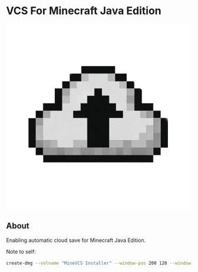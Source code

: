 # VCS For Minecraft Java Edition

![logo](/build/appicon.png)

## About

Enabling automatic cloud save for Minecraft Java Edition. 

Note to self:
```bash
create-dmg --volname "MineVCS Installer" --window-pos 200 120 --window-size 500 300 --icon-size 100 --icon "minevcs.app" 125 150 --app-drop-link 375 150 MineVCS-Installer.dmg minevcs.app
```